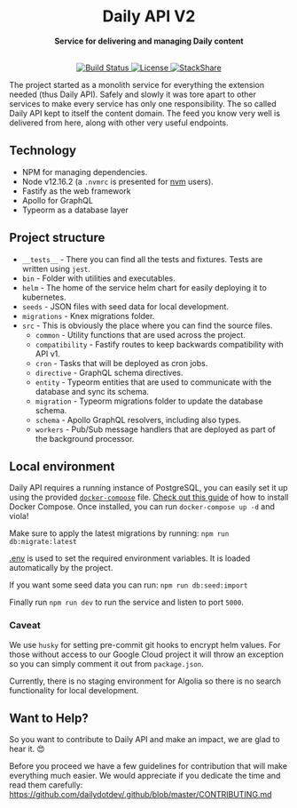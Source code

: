 <div align="center">
  <h1>Daily API V2</h1>
  <strong>Service for delivering and managing Daily content</strong>
</div>
<br>
<p align="center">
  <a href="https://circleci.com/gh/dailydotdev/daily-api">
    <img src="https://img.shields.io/circleci/build/github/dailydotdev/daily-api/master.svg" alt="Build Status">
  </a>
  <a href="https://github.com/dailydotdev/daily-api/blob/master/LICENSE">
    <img src="https://img.shields.io/github/license/dailydotdev/daily-api.svg" alt="License">
  </a>
  <a href="https://stackshare.io/daily/daily">
    <img src="http://img.shields.io/badge/tech-stack-0690fa.svg?style=flat" alt="StackShare">
  </a>
</p>

The project started as a monolith service for everything the extension needed (thus Daily API).
Safely and slowly it was tore apart to other services to make every service has only one responsibility.
The so called Daily API kept to itself the content domain. The feed you know very well is delivered from here,
along with other very useful endpoints.

## Technology

* NPM for managing dependencies.
* Node v12.16.2 (a `.nvmrc` is presented for [nvm](https://github.com/nvm-sh/nvm) users).
* Fastify as the web framework
* Apollo for GraphQL
* Typeorm as a database layer

## Project structure

* `__tests__` - There you can find all the tests and fixtures. Tests are written using `jest`.
* `bin` - Folder with utilities and executables.
* `helm` - The home of the service helm chart for easily deploying it to kubernetes.
* `seeds` - JSON files with seed data for local development.
* `migrations` - Knex migrations folder.
* `src` - This is obviously the place where you can find the source files.
  * `common` - Utility functions that are used across the project.
  * `compatibility` - Fastify routes to keep backwards compatibility with API v1.
  * `cron` - Tasks that will be deployed as cron jobs.
  * `directive` - GraphQL schema directives.
  * `entity` - Typeorm entities that are used to communicate with the database and sync its schema.
  * `migration` - Typeorm migrations folder to update the database schema.
  * `schema` - Apollo GraphQL resolvers, including also types.
  * `workers` - Pub/Sub message handlers that are deployed as part of the background processor. 

## Local environment

Daily API requires a running instance of PostgreSQL, you can easily set it up using the provided [`docker-compose`](docker-compose.yml) file.
[Check out this guide](https://docs.docker.com/compose/install/) of how to install Docker Compose. Once installed, you can run `docker-compose up -d` and viola!

Make sure to apply the latest migrations by running:
`npm run db:migrate:latest`

[.env](.env) is used to set the required environment variables. It is loaded automatically by the project.

If you want some seed data you can run:
`npm run db:seed:import`

Finally run `npm run dev` to run the service and listen to port `5000`.

### Caveat

We use `husky` for setting pre-commit git hooks to encrypt helm values.
For those without access to our Google Cloud project it will throw an exception so you can simply comment it out from `package.json`.

Currently, there is no staging environment for Algolia so there is no search functionality for local development.


## Want to Help?

So you want to contribute to Daily API and make an impact, we are glad to hear it. :heart_eyes:

Before you proceed we have a few guidelines for contribution that will make everything much easier.
We would appreciate if you dedicate the time and read them carefully:
https://github.com/dailydotdev/.github/blob/master/CONTRIBUTING.md
